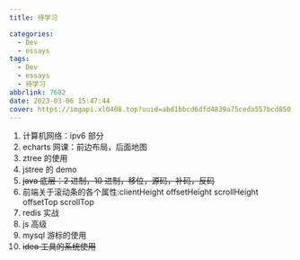 ```yaml
---
title: 待学习

categories:
  - Dev
  - essays
tags:
  - Dev
  - essays
  - 待学习
abbrlink: 7682
date: 2023-03-06 15:47:44
cover: https://imgapi.xl0408.top?uuid=abd1bbcd6dfd4839a75ceda557bcd850
---
```


1.  计算机网络：ipv6 部分
2.  echarts 网课：前边布局，后面地图
3.  ztree 的使用
4.  jstree 的 demo
5.  ~~java 底层：2 进制，10 进制，移位，源码，补码，反码~~
6.  前端关于滚动条的各个属性:clientHeight offsetHeight scrollHeight offsetTop scrollTop
7.  redis 实战
8.  js 高级
9.  mysql 游标的使用
10. ~~idea 工具的系统使用~~